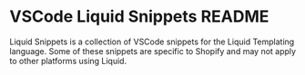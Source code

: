 # VSCode Liquid Snippets README

Liquid Snippets is a collection of VSCode snippets for the Liquid Templating language. Some of these snippets are specific to Shopify and may not apply to other platforms using Liquid.
